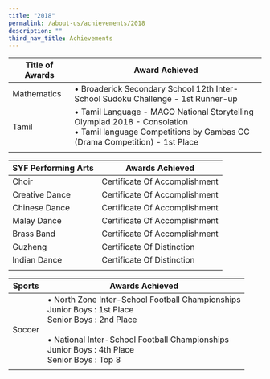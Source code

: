 ```yaml
---
title: "2018"
permalink: /about-us/achievements/2018
description: ""
third_nav_title: Achievements
---
```

| Title of Awards | Award Achieved |
|---|---|
|  Mathematics | • Broaderick Secondary School 12th Inter-School Sudoku Challenge - 1st Runner-up |
|  Tamil | • Tamil Language - MAGO National Storytelling Olympiad 2018 - Consolation<br>• Tamil language Competitions by Gambas CC (Drama Competition) - 1st Place  |
| | | 

| SYF Performing Arts | Awards Achieved |
|---|---|
| Choir | Certificate Of Accomplishment |
| Creative Dance | Certificate Of Accomplishment |
| Chinese Dance | Certificate Of Accomplishment |
| Malay Dance | Certificate Of Accomplishment |
| Brass Band | Certificate Of Accomplishment |
|  Guzheng | Certificate Of Distinction |
|  Indian Dance | Certificate Of Distinction |
| | | 

| Sports | Awards Achieved |
|---|---|
| Soccer | • North Zone Inter-School Football Championships<br>Junior Boys : 1st Place<br>Senior Boys : 2nd Place<br><br>• National Inter-School Football Championships<br>Junior Boys : 4th Place<br>Senior Boys : Top 8  |
| | |